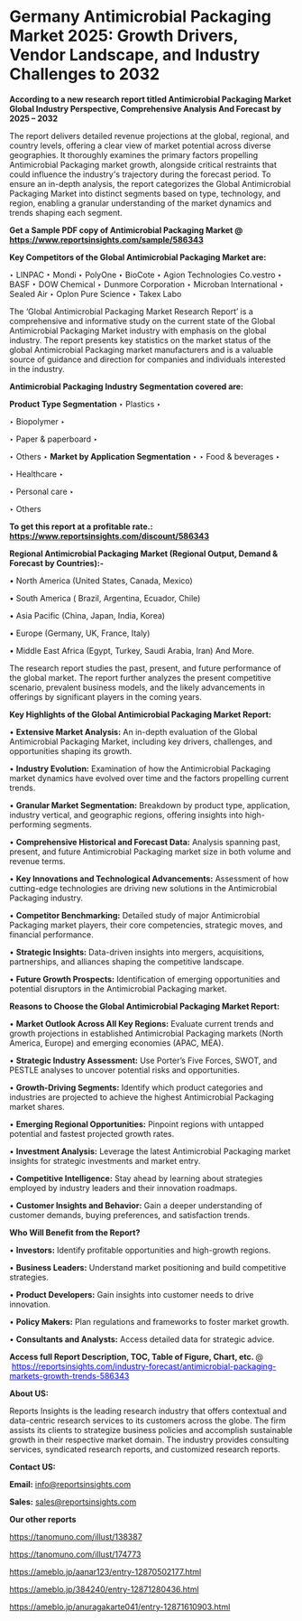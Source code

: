 # Germany Antimicrobial Packaging Market 2025: Growth Drivers, Vendor Landscape, and Industry Challenges to 2032

<strong>According to a new research report titled Antimicrobial Packaging Market Global Industry Perspective, Comprehensive Analysis And Forecast by 2025 – 2032</strong>

The report delivers detailed revenue projections at the global, regional, and country levels, offering a clear view of market potential across diverse geographies. It thoroughly examines the primary factors propelling Antimicrobial Packaging market growth, alongside critical restraints that could influence the industry's trajectory during the forecast period. To ensure an in-depth analysis, the report categorizes the Global Antimicrobial Packaging Market into distinct segments based on type, technology, and region, enabling a granular understanding of the market dynamics and trends shaping each segment.

<strong>Get a Sample PDF copy of Antimicrobial Packaging Market </strong><strong>@<a href=https://www.reportsinsights.com/sample/586343 style=color:#0000ff;> https://www.reportsinsights.com/sample/586343</a></strong></font>

<strong>Key Competitors of the Global Antimicrobial Packaging Market are:</strong>

‣ LINPAC
‣ Mondi
‣ PolyOne
‣ BioCote
‣ Agion Technologies Co.vestro
‣ BASF
‣ DOW Chemical
‣ Dunmore Corporation
‣ Microban International
‣ Sealed Air
‣ Oplon Pure Science
‣ Takex Labo

The ‘Global Antimicrobial Packaging Market Research Report’ is a comprehensive and informative study on the current state of the Global Antimicrobial Packaging Market industry with emphasis on the global industry. The report presents key statistics on the market status of the global Antimicrobial Packaging market manufacturers and is a valuable source of guidance and direction for companies and individuals interested in the industry.

<strong>Antimicrobial Packaging Industry Segmentation covered are:</strong>

<strong>Product Type Segmentation</strong>
‣
Plastics
‣ 

‣ Biopolymer
‣ 

‣ Paper & paperboard
‣ 

‣ Others
‣ 
<strong>Market by Application Segmentation</strong>
‣
‣  Food & beverages
‣ 

‣ Healthcare
‣ 

‣ Personal care
‣ 

‣ Others

<strong>To get this report at a profitable rate.: <a href=https://www.reportsinsights.com/discount/586343 style=color:#0000ff;>https://www.reportsinsights.com/discount/586343</a></strong></font>

<strong>Regional Antimicrobial Packaging Market (Regional Output, Demand &amp; Forecast by Countries):-</strong>

• North America (United States, Canada, Mexico)

• South America ( Brazil, Argentina, Ecuador, Chile)

• Asia Pacific (China, Japan, India, Korea)

• Europe (Germany, UK, France, Italy)

• Middle East Africa (Egypt, Turkey, Saudi Arabia, Iran) And More.

The research report studies the past, present, and future performance of the global market. The report further analyzes the present competitive scenario, prevalent business models, and the likely advancements in offerings by significant players in the coming years.

<strong>Key Highlights of the Global Antimicrobial Packaging Market Report:</strong>

• <strong>Extensive Market Analysis:</strong> An in-depth evaluation of the Global Antimicrobial Packaging Market, including key drivers, challenges, and opportunities shaping its growth.

• <strong>Industry Evolution:</strong> Examination of how the Antimicrobial Packaging market dynamics have evolved over time and the factors propelling current trends.

• <strong>Granular Market Segmentation:</strong> Breakdown by product type, application, industry vertical, and geographic regions, offering insights into high-performing segments.

• <strong>Comprehensive Historical and Forecast Data:</strong> Analysis spanning past, present, and future Antimicrobial Packaging market size in both volume and revenue terms.

• <strong>Key Innovations and Technological Advancements:</strong> Assessment of how cutting-edge technologies are driving new solutions in the Antimicrobial Packaging industry.

• <strong>Competitor Benchmarking:</strong> Detailed study of major Antimicrobial Packaging market players, their core competencies, strategic moves, and financial performance.

• <strong>Strategic Insights:</strong> Data-driven insights into mergers, acquisitions, partnerships, and alliances shaping the competitive landscape.

• <strong>Future Growth Prospects:</strong> Identification of emerging opportunities and potential disruptors in the Antimicrobial Packaging market.

<strong>Reasons to Choose the Global Antimicrobial Packaging Market Report:</strong>

• <strong>Market Outlook Across All Key Regions:</strong> Evaluate current trends and growth projections in established Antimicrobial Packaging markets (North America, Europe) and emerging economies (APAC, MEA).

• <strong>Strategic Industry Assessment:</strong> Use Porter’s Five Forces, SWOT, and PESTLE analyses to uncover potential risks and opportunities.

• <strong>Growth-Driving Segments:</strong> Identify which product categories and industries are projected to achieve the highest Antimicrobial Packaging market shares.

• <strong>Emerging Regional Opportunities:</strong> Pinpoint regions with untapped potential and fastest projected growth rates.

• <strong>Investment Analysis:</strong> Leverage the latest Antimicrobial Packaging market insights for strategic investments and market entry.

• <strong>Competitive Intelligence:</strong> Stay ahead by learning about strategies employed by industry leaders and their innovation roadmaps.

• <strong>Customer Insights and Behavior:</strong> Gain a deeper understanding of customer demands, buying preferences, and satisfaction trends.

<strong>Who Will Benefit from the Report?</strong>

• <strong>Investors:</strong> Identify profitable opportunities and high-growth regions.

• <strong>Business Leaders:</strong> Understand market positioning and build competitive strategies.

• <strong>Product Developers:</strong> Gain insights into customer needs to drive innovation.

• <strong>Policy Makers:</strong> Plan regulations and frameworks to foster market growth.

• <strong>Consultants and Analysts:</strong> Access detailed data for strategic advice.
</ul>
<strong>Access full Report Description, TOC, Table of Figure, Chart, etc. </strong>@  <a href=https://reportsinsights.com/industry-forecast/antimicrobial-packaging-markets-growth-trends-586343 style=color:#0000ff;>https://reportsinsights.com/industry-forecast/antimicrobial-packaging-markets-growth-trends-586343</a></font>

<strong><strong>About US</strong>:</strong>

Reports Insights is the leading research industry that offers contextual and data-centric research services to its customers across the globe. The firm assists its clients to strategize business policies and accomplish sustainable growth in their respective market domain. The industry provides consulting services, syndicated research reports, and customized research reports.

<strong>Contact US:</strong>

<p class=""""><b>Email:</b> <a href=mailto:info@reportsinsights.com>info@reportsinsights.com</a></p>
<p class=""""><b>Sales:</b> <a href=mailto:sales@reportsinsights.com>sales@reportsinsights.com</a></p>

<strong>Our other reports</strong>

<a href=https://tanomuno.com/illust/138387>https://tanomuno.com/illust/138387</a>

<a href=https://tanomuno.com/illust/174773>https://tanomuno.com/illust/174773</a>

<a href=https://ameblo.jp/aanar123/entry-12870502177.html>https://ameblo.jp/aanar123/entry-12870502177.html</a>

<a href=https://ameblo.jp/384240/entry-12871280436.html>https://ameblo.jp/384240/entry-12871280436.html</a>

<a href=https://ameblo.jp/anuragakarte041/entry-12871610903.html>https://ameblo.jp/anuragakarte041/entry-12871610903.html</a>
